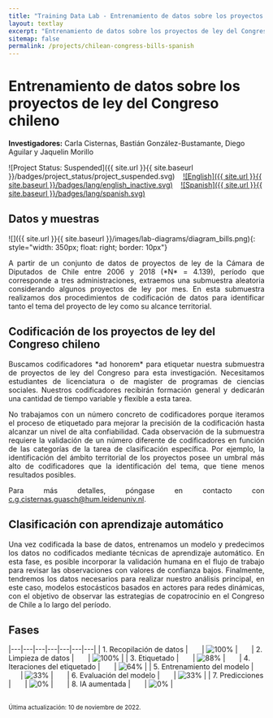 ```yaml
---
title: "Training Data Lab - Entrenamiento de datos sobre los proyectos de ley del Congreso chileno"
layout: textlay
excerpt: "Entrenamiento de datos sobre los proyectos de ley del Congreso chileno"
sitemap: false
permalink: /projects/chilean-congress-bills-spanish
---
```


# Entrenamiento de datos sobre los proyectos de ley del Congreso chileno

**Investigadores:** Carla Cisternas, Bastián González-Bustamante, Diego Aguilar y Jaquelin Morillo

![Project Status: Suspended]({{ site.url }}{{ site.baseurl }}/badges/project_status/project_suspended.svg) &nbsp;&nbsp; [![English]({{ site.url }}{{ site.baseurl }}/badges/lang/english_inactive.svg)](https://training-datalab.com/projects/chilean-congress-bills) &nbsp;&nbsp; [![Spanish]({{ site.url }}{{ site.baseurl }}/badges/lang/spanish.svg)](https://training-datalab.com/projects/chilean-congress-bills-spanish)

## Datos y muestras

![]({{ site.url }}{{ site.baseurl }}/images/lab-diagrams/diagram_bills.png){: style="width: 350px; float: right; border: 10px"}

<p align="justify">A partir de un conjunto de datos de proyectos de ley de la Cámara de Diputados de Chile entre 2006 y 2018 (*N* = 4.139), período que corresponde a tres administraciones, extraemos una submuestra aleatoria considerando algunos proyectos de ley por mes. En esta submuestra realizamos dos procedimientos de codificación de datos para identificar tanto el tema del proyecto de ley como su alcance territorial. </p>

## Codificación de los proyectos de ley del Congreso chileno

<p align="justify">Buscamos codificadores *ad honorem* para etiquetar nuestra submuestra de proyectos de ley del Congreso para esta investigación. Necesitamos estudiantes de licenciatura o de magíster de programas de ciencias sociales. Nuestros codificadores recibirán formación general y dedicarán una cantidad de tiempo variable y flexible a esta tarea.</p>

<p align="justify">No trabajamos con un número concreto de codificadores porque iteramos el proceso de etiquetado para mejorar la precisión de la codificación hasta alcanzar un nivel de alta confiabilidad. Cada observación de la submuestra requiere la validación de un número diferente de codificadores en función de las categorías de la tarea de clasificación específica. Por ejemplo, la identificación del ámbito territorial de los proyectos posee un umbral más alto de codificadores que la identificación del tema, que tiene menos resultados posibles.</p>

<p align="justify">Para más detalles, póngase en contacto con <a href="mailto:c.g.cisternas.guasch@hum.leidenuniv.nl">c.g.cisternas.guasch@hum.leidenuniv.nl</a>.</p>

## Clasificación con aprendizaje automático

<p align="justify">Una vez codificada la base de datos, entrenamos un modelo y predecimos los datos no codificados mediante técnicas de aprendizaje automático. En esta fase, es posible incorporar la validación humana en el flujo de trabajo para revisar las observaciones con valores de confianza bajos. Finalmente, tendremos los datos necesarios para realizar nuestro análisis principal, en este caso, modelos estocásticos basados en actores para redes dinámicas, con el objetivo de observar las estrategias de copatrocinio en el Congreso de Chile a lo largo del período.</p>

## Fases

|---|---|---|---|---|---|---|
| 1. Recopilación de datos | &nbsp;&nbsp;&nbsp;&nbsp;&nbsp; | ![100%](https://progress-bar.dev/100) | &nbsp;&nbsp;&nbsp;&nbsp;&nbsp; | 2. Limpieza de datos | &nbsp;&nbsp;&nbsp;&nbsp;&nbsp; | ![100%](https://progress-bar.dev/100) |
| 3. Etiquetado | &nbsp;&nbsp;&nbsp;&nbsp;&nbsp; | ![88%](https://progress-bar.dev/88) | &nbsp;&nbsp;&nbsp;&nbsp;&nbsp; | 4. Iteraciones del etiquetado | &nbsp;&nbsp;&nbsp;&nbsp;&nbsp; | ![64%](https://progress-bar.dev/64) |
| 5. Entrenamiento del modelo | &nbsp;&nbsp;&nbsp;&nbsp;&nbsp; | ![33%](https://progress-bar.dev/33) | &nbsp;&nbsp;&nbsp;&nbsp;&nbsp; | 6. Evaluación del modelo | &nbsp;&nbsp;&nbsp;&nbsp;&nbsp; | ![33%](https://progress-bar.dev/33) |
| 7. Predicciones | &nbsp;&nbsp;&nbsp;&nbsp;&nbsp; | ![0%](https://progress-bar.dev/0) | &nbsp;&nbsp;&nbsp;&nbsp;&nbsp; | 8. IA aumentada | &nbsp;&nbsp;&nbsp;&nbsp;&nbsp; | ![0%](https://progress-bar.dev/0) |

<br />
<small>Última actualización: 10 de noviembre de 2022.</small>
